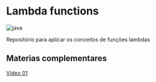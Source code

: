 # Lambda functions

![java](https://img.shields.io/badge/Java-red)

Repositório para aplicar os conceitos de funções lambdas

## Materias complementares

[Vídeo 01](https://www.youtube.com/watch?v=Ee5t_EGjv0A&ab_channel=JetBrains)